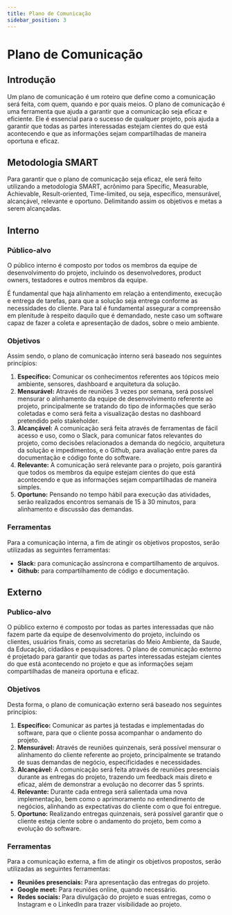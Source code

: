 ```yaml
---
title: Plano de Comunicação
sidebar_position: 3
---
```

# Plano de Comunicação
## Introdução
Um plano de  comunicação é um roteiro que define como a comunicação será feita, com quem, quando e por quais meios. O plano de comunicação é uma ferramenta que ajuda a garantir que a comunicação seja eficaz e eficiente. Ele é essencial para o sucesso de qualquer projeto, pois ajuda a garantir que todas as partes interessadas estejam cientes do que está acontecendo e que as informações sejam compartilhadas de maneira oportuna e eficaz.

## Metodologia SMART
Para garantir que o plano de comunicação seja eficaz, ele será feito utilizando a metodologia SMART, acrônimo para Specific, Measurable, Achievable, Result-oriented, Time-limited, ou seja, específico, mensurável, alcançável, relevante e oportuno. Delimitando assim os objetivos e metas a serem alcançadas.

## Interno
### Público-alvo
O público interno é composto por todos os membros da equipe de desenvolvimento do projeto, incluindo os desenvolvedores, product owners, testadores e outros membros da equipe. 

É fundamental que haja alinhamento em relação a entendimento, execução e entrega de tarefas, para que a solução seja entrega conforme as necessidades do cliente. Para tal é fundamental assegurar a compreensão em plenitude à respeito daquilo que é demandado, neste caso um software capaz de fazer a coleta e apresentação de dados, sobre o meio ambiente.

### Objetivos
Assim sendo, o plano de comunicação interno será baseado nos seguintes princípios:
1. **Específico:** Comunicar os conhecimentos referentes aos tópicos meio ambiente, sensores,  dashboard e arquitetura da solução.
2. **Mensurável:** Através de reuniões 3 vezes por semana, será possível mensurar o alinhamento da equipe de desenvolvimento referente ao projeto, principalmente se tratando do tipo de informações que serão coletadas e como será feita a visualização destas no dashboard pretendido pelo stakeholder.
3. **Alcançável:** A comunicação será feita através de ferramentas de fácil acesso e uso, como o Slack, para comunicar fatos relevantes do projeto, como decisões relacionados a demanda do negócio, arquitetura da solução e impedimentos, e o Github, para avaliação entre pares da documentação e código fonte do software.
4. **Relevante:** A comunicação será relevante para o projeto, pois garantirá que todos os membros da equipe estejam cientes do que está acontecendo e que as informações sejam compartilhadas de maneira  simples.
5. **Oportuno:** Pensando no tempo hábil para execução das atividades, serão realizados encontros semanais de 15 à 30 minutos, para alinhamento e discussão das demandas.

### Ferramentas
Para a comunicação interna, a fim de atingir os objetivos propostos, serão utilizadas as seguintes ferramentas:
- **Slack:** para comunicação assíncrona e compartilhamento de arquivos.
- **Github:** para compartilhamento de código e documentação.
 
## Externo
### Publico-alvo
O público externo é composto por todas as partes interessadas que não fazem parte da equipe de desenvolvimento do projeto, incluindo os clientes, usuários finais, como as secretarias do Meio Ambiente, da Saude, da Educação, cidadãos e pesquisadores. O plano de comunicação externo é projetado para garantir que todas as partes interessadas estejam cientes do que está acontecendo no projeto e que as informações sejam compartilhadas de maneira oportuna e eficaz.

### Objetivos
Desta forma, o plano de comunicação externo será baseado nos seguintes princípios:
1. **Específico:** Comunicar as partes já testadas e implementadas do software, para que o cliente possa acompanhar o andamento do projeto.
2. **Mensurável:** Através de reuniões quinzenais, será possível mensurar o alinhamento do cliente referente ao projeto, principalmente se tratando de suas demandas de negócio, especificidades e necessidades.
3. **Alcançável:** A comunicação será feita através de reuniões presenciais durante as entregas do projeto, trazendo um feedback mais direto e eficaz, além de demonstrar a evolução no decorrer das 5 sprints.
4. **Relevante:** Durante cada entrega será salientada uma nova implementação, bem como o aprimoramento no entendimento de negócios, alinhando as expectativas do cliente com o que foi entregue.
5. **Oportuno:** Realizando entregas quinzenais, será possível garantir que o cliente esteja ciente sobre o andamento do projeto, bem como a evolução do software.

### Ferramentas
Para a comunicação externa, a fim de atingir os objetivos propostos, serão utilizadas as seguintes ferramentas:
- **Reuniões presenciais:** Para apresentação das entregas do projeto.
- **Google meet:** Para reuniões online, quando necessário.
- **Redes sociais:** Para divulgação do projeto e suas entregas, como o Instagram e o LinkedIn para trazer visibilidade ao projeto.